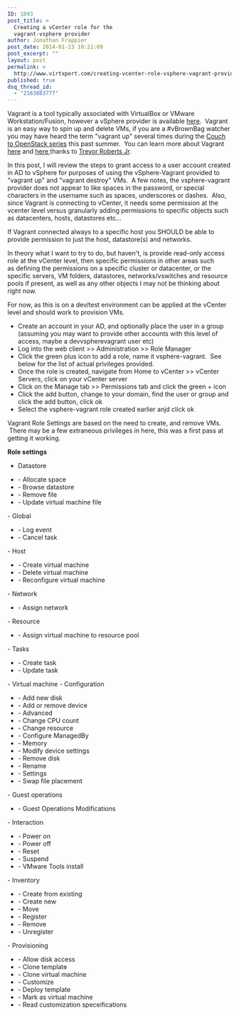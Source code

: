 ```yaml
---
ID: 1893
post_title: >
  Creating a vCenter role for the
  vagrant-vsphere provider
author: Jonathan Frappier
post_date: 2014-01-23 10:21:09
post_excerpt: ""
layout: post
permalink: >
  http://www.virtxpert.com/creating-vcenter-role-vsphere-vagrant-provider/
published: true
dsq_thread_id:
  - "2163883777"
---
```

Vagrant is a tool typically associated with VirtualBox or VMware Workstation/Fusion, however a vSphere provider is available <a href="https://github.com/nsidc/vagrant-vsphere" target="_blank">here</a>.  Vagrant is an easy way to spin up and delete VMs, if you are a #vBrownBag watcher you may have heard the term "vagrant up" several times during the <a href="http://openstack.prov12n.com/openstack_phase_1/" target="_blank">Couch to OpenStack series</a> this past summer.  You can learn more about Vagrant <a href="http://openstack.prov12n.com/couch-to-openstack-vagrant-primer-follow-up/" target="_blank">here</a> and <a href="http://www.youtube.com/watch?v=Mqcn-TT3lbM" target="_blank">here </a>thanks to <a href="https://twitter.com/VMTrooper" target="_blank">Trevor Roberts Jr</a>.

In this post, I will review the steps to grant access to a user account created in AD to vSphere for purposes of using the vSphere-Vagrant provided to "vagrant up" and "vagrant destroy" VMs.  A few notes, the vsphere-vagrant provider does not appear to like spaces in the password, or special characters in the username such as spaces, underscores or dashes.  Also, since Vagrant is connecting to vCenter, it needs some permission at the vcenter level versus granularly adding permissions to specific objects such as datacenters, hosts, datastores etc...

If Vagrant connected always to a specific host you SHOULD be able to provide permission to just the host, datastore(s) and networks.

In theory what I want to try to do, but haven't, is provide read-only access role at the vCenter level, then specific permissions in other areas such as defining the permissions on a specific cluster or datacenter, or the specific servers, VM folders, datastores, networks/vswitches and resource pools if present, as well as any other objects I may not be thinking about right now.

For now, as this is on a dev/test environment can be applied at the vCenter level and should work to provision VMs.
<ul>
	<li>Create an account in your AD, and optionally place the user in a group (assuming you may want to provide other accounts with this level of access, maybe a devvspherevagrant user etc)</li>
	<li>Log into the web client &gt;&gt; Administration &gt;&gt; Role Manager</li>
	<li>Click the green plus icon to add a role, name it vsphere-vagrant.  See below for the list of actual privileges provided.</li>
	<li>Once the role is created, navigate from Home to vCenter &gt;&gt; vCenter Servers, click on your vCenter server</li>
	<li>Click on the Manage tab &gt;&gt; Permissions tab and click the green + icon</li>
	<li>Click the add button, change to your domain, find the user or group and click the add button, click ok</li>
	<li>Select the vsphere-vagrant role created earlier anjd click ok</li>
</ul>
Vagrant Role Settings are based on the need to create, and remove VMs.  There may be a few extraneous privileges in here, this was a first pass at getting it working.

<strong>Role settings</strong>
- Datastore
<ul>
	<li>- Allocate space</li>
	<li>- Browse datastore</li>
	<li>- Remove file</li>
	<li>- Update virtual machine file</li>
</ul>
- Global
<ul>
	<li>- Log event</li>
	<li>- Cancel task</li>
</ul>
- Host
<ul>
	<li>- Create virtual machine</li>
	<li>- Delete virtual machine</li>
	<li>- Reconfigure virtual machine</li>
</ul>
- Network
<ul>
	<li>- Assign network</li>
</ul>
- Resource
<ul>
	<li>- Assign virtual machine to resource pool</li>
</ul>
- Tasks
<ul>
	<li>- Create task</li>
	<li>- Update task</li>
</ul>
- Virtual machine
- Configuration
<ul>
	<li>- Add new disk</li>
	<li>- Add or remove device</li>
	<li>- Advanced</li>
	<li>- Change CPU count</li>
	<li>- Change resource</li>
	<li>- Configure ManagedBy</li>
	<li>- Memory</li>
	<li>- Modify device settings</li>
	<li>- Remove disk</li>
	<li>- Rename</li>
	<li>- Settings</li>
	<li>- Swap file placement</li>
</ul>
- Guest operations
<ul>
	<li>- Guest Operations Modifications</li>
</ul>
- Interaction
<ul>
	<li>- Power on</li>
	<li>- Power off</li>
	<li>- Reset</li>
	<li>- Suspend</li>
	<li>- VMware Tools install</li>
</ul>
- Inventory
<ul>
	<li>- Create from existing</li>
	<li>- Create new</li>
	<li>- Move</li>
	<li>- Register</li>
	<li>- Remove</li>
	<li>- Unregister</li>
</ul>
- Provisioning
<ul>
	<li>- Allow disk access</li>
	<li>- Clone template</li>
	<li>- Clone virtual machine</li>
	<li>- Customize</li>
	<li>- Deploy template</li>
	<li>- Mark as virtual machine</li>
	<li>- Read customization speceifications</li>
</ul>